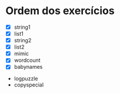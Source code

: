 # Ordem dos exercícios
- [x] string1
- [x] list1
- [x] string2
- [x] list2
- [x] mimic
- [x] wordcount
- [x] babynames
- logpuzzle
- copyspecial